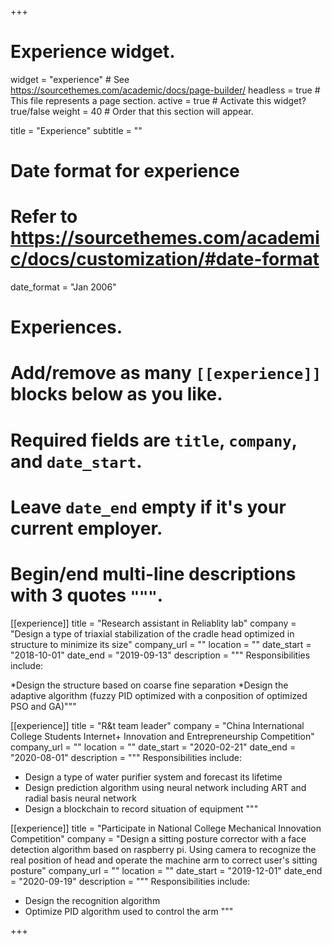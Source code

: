 +++
# Experience widget.
widget = "experience"  # See https://sourcethemes.com/academic/docs/page-builder/
headless = true  # This file represents a page section.
active = true  # Activate this widget? true/false
weight = 40  # Order that this section will appear.

title = "Experience"
subtitle = ""

# Date format for experience
#   Refer to https://sourcethemes.com/academic/docs/customization/#date-format
date_format = "Jan 2006"

# Experiences.
#   Add/remove as many `[[experience]]` blocks below as you like.
#   Required fields are `title`, `company`, and `date_start`.
#   Leave `date_end` empty if it's your current employer.
#   Begin/end multi-line descriptions with 3 quotes `"""`.
  
  [[experience]]
  title = "Research assistant in Reliablity lab"
  company = "Design a type of triaxial stabilization of the cradle head optimized in structure to minimize its size"
  company_url = ""
  location = ""
  date_start = "2018-10-01"
  date_end = "2019-09-13"
  description = """
  Responsibilities include:
  
  *Design the structure based on coarse fine separation
  *Design the adaptive algorithm (fuzzy PID optimized with a conposition of optimized PSO and GA)"""

[[experience]]
  title = "R&t team leader"
  company = "China International College Students Internet+ Innovation and Entrepreneurship Competition"
  company_url = ""
  location = ""
  date_start = "2020-02-21"
  date_end = "2020-08-01"
  description = """
  Responsibilities include:
  
  * Design a type of water purifier system and forecast its lifetime
  * Design prediction algorithm using neural network including ART and radial basis neural network
  * Design a blockchain to record situation of equipment
"""
  
[[experience]]
  title = "Participate in National College Mechanical Innovation Competition"
  company = "Design a sitting posture corrector with a face detection algorithm based on raspberry pi. Using camera to recognize the real position of head and operate the machine arm to correct user's sitting posture"
  company_url = ""
  location = ""
  date_start = "2019-12-01"
  date_end = "2020-09-19"
  description = """
  Responsibilities include:
  
  * Design the recognition algorithm
  * Optimize PID algorithm used to control the arm
"""

+++
